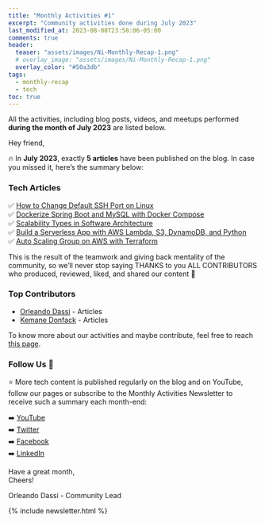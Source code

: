 ```yaml
---
title: "Monthly Activities #1"
excerpt: "Community activities done during July 2023"
last_modified_at: 2023-08-08T23:58:06-05:00
comments: true
header:
  teaser: "assets/images/Ni-Monthly-Recap-1.png"
  # overlay_image: "assets/images/Ni-Monthly-Recap-1.png"
  overlay_color: "#50a3db"
tags: 
  - monthly-recap
  - tech
toc: true
---
```


All the activities, including blog posts, videos, and meetups performed **during the month of July 2023** are listed below.

Hey friend,

🔥 In **July 2023**, exactly **5 articles** have been published on the blog. In case you missed it, here’s the summary below:

### Tech Articles
✅ [How to Change Default SSH Port on Linux](https://blog.numericaideas.com/change-default-ssh-port-linux) <br/>
✅ [Dockerize Spring Boot and MySQL with Docker Compose](https://blog.numericaideas.com/docker-compose-springboot-mysql) <br/>
✅ [Scalability Types in Software Architecture](https://blog.numericaideas.com/scalability-types) <br/>
✅ [Build a Serverless App with AWS Lambda, S3, DynamoDB, and Python](https://blog.numericaideas.com/aws-serverless-web-application) <br/>
✅ [Auto Scaling Group on AWS with Terraform](https://blog.numericaideas.com/auto-scaling-group-on-aws-with-terraform) <br/>

This is the result of the teamwork and giving back mentality of the community, so we’ll never stop saying THANKS to you ALL CONTRIBUTORS who produced, reviewed, liked, and shared our content 🚀

### Top Contributors
- [Orleando Dassi](https://blog.numericaideas.com/author/dassiorleando) - Articles
- [Kemane Donfack](https://blog.numericaideas.com/author/kemanedonfack) - Articles

To know more about our activities and maybe contribute, feel free to reach [this page](https://github.com/numerica-ideas/community#contribute).

### Follow Us 👥
⭐ More tech content is published regularly on the blog and on YouTube, follow our pages or subscribe to the Monthly Activities Newsletter to receive such a summary each month-end:

➡️ [YouTube](https://www.youtube.com/@numericaideas/channels?sub_confirmation=1) <br/>
➡️ [Twitter](https://twitter.com/numericaideas) <br/>
➡️ [Facebook](https://facebook.com/numericaideas) <br/>
➡️ [LinkedIn](https://www.linkedin.com/company/numericaideas) <br/>

Have a great month, <br/>
Cheers!

Orleando Dassi - Community Lead

{% include newsletter.html %}
